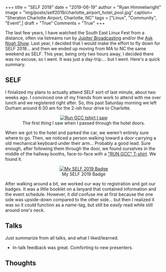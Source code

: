 +++
title  = "SELF 2019"
date   = "2019-06-19"
author = "Ryan Himmelwright"
image  = "img/posts/self2019/charlotte_airport_hotel_pool.jpg"
caption= "Sheraton Charlotte Airport, Charlotte, NC"
tags   = ["Linux", "Community", "Event",]
draft  = "True"
Comments = "True"
+++

The last few years, I have watched the South East Linux Fest from a distance,
often via listreams run by [Jupiter
Broadcasting](https://www.jupiterbroadcasting.com/) and/or the [Ask Noah
Show](http://www.asknoahshow.com/). Last year, I decided that I would make the
effort to fly down for SELF 2018... and then we ended up moving from MA to NC
the same weekend as SELF. This year, being only two hours away, I decided there
was no excuse, so I went. It was just a day-trip.... but I went. Here's a quick
summary.

<!--more-->
## SELF

I finialized my plans to actually attend SELF sort of last minute, about two
weeks ago. I convinced one of my friends from work to attend with me over lunch
and we registered right after. So, this past Saturday morning we left Durham
around 6:30 am for the 2-ish hour drive to Charlotte.

<center>
<a href='../../img/posts/self2019/rungcc.png'>
<img alt="Run GCC tshirt I saw" src="../../img/posts/self2019/rungcc.png" style="max-width: 100%;"/>
</a>
<div class="caption">The first thing I saw when I passed through the hotel
doors.</div>
</center>

When we got to the hotel and parked the car, we weren't entirely sure where to
go. Then, we noticed a person walking toward a door carrying a old mechanical
keyboard under their arm... Probably a good lead. Sure enough, after following
them through the door, we found ourselves in the middle of the hallway booths,
face-to-face with a ["RUN GCC"
T-shirt](https://shop.fsf.org/tshirts-hoodies/run-gcc-shirt). We found it.

<center>
<a href='../../img/posts/self2019/self2019_badge.jpg'>
<img alt="My SELF 2019 Badge" src="../../img/posts/self2019/self2019_badge.jpg" style="max-width: 100%;"/>
</a>
<div class="caption">My SELF 2019 Badge</div>
</center>

After walking around a bit, we worked our way to registration and got our
badges. It was a little booklet on a lanyard that contained information and the
event schedule. However, it *did* confuse me at first because the one side was
upside-down compared to the other side... but then I realized it was so it
could function as a name-tag, but still be *easily* read while still around
one's neck.



## Talks

Just summarize from all talks, and what I liked/learned.

- In-talk feedback was great. Comforting to new presenters.

## Thoughts

